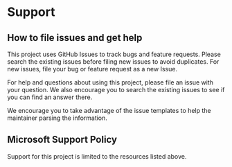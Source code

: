 # Support

## How to file issues and get help  

This project uses GitHub Issues to track bugs and feature requests. Please search the existing issues before filing new issues to avoid duplicates. For new issues, file your bug or feature request as a new Issue.

For help and questions about using this project, please file an issue with your question. We also encourage you to search the existing issues to see if you can find an answer there.

We encourage you to take advantage of the issue templates to help the maintainer parsing the information.

## Microsoft Support Policy  

Support for this project is limited to the resources listed above.
